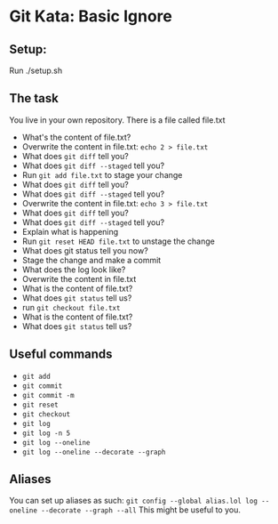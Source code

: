 # Git Kata: Basic Ignore
## Setup:
Run ./setup.sh

## The task
You live in your own repository. There is a file called file.txt

- What's the content of file.txt?
- Overwrite the content in file.txt: `echo 2 > file.txt`
- What does `git diff` tell you?
- What does `git diff --staged` tell you?
- Run `git add file.txt` to stage your change
- What does `git diff` tell you?
- What does `git diff --staged` tell you?
- Overwrite the content in file.txt: `echo 3 > file.txt`
- What does `git diff` tell you?
- What does `git diff --staged` tell you?
- Explain what is happening
- Run `git reset HEAD file.txt` to unstage the change
- What does git status tell you now?
- Stage the change and make a commit
- What does the log look like?
- Overwrite the content in file.txt
- What is the content of file.txt?
- What does `git status` tell us?    
- run `git checkout file.txt`
- What is the content of file.txt?
- What does `git status` tell us?
          
                           

## Useful commands
- `git add`
- `git commit`
- `git commit -m`
- `git reset`
- `git checkout`        
- `git log`
- `git log -n 5`
- `git log --oneline`
- `git log --oneline --decorate --graph`


## Aliases
You can set up aliases as such:
`git config --global alias.lol log --oneline --decorate --graph --all`
This might be useful to you.